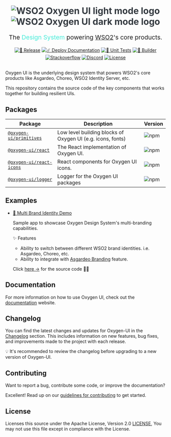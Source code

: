 <h1 align="center" style="color: #343a40;margin: 20px 0">
  <img src="https://user-images.githubusercontent.com/25959096/207556831-df3104cd-f5bb-4e74-9cbe-226ebab20bac.svg#gh-light-mode-only" alt="WSO2 Oxygen UI light mode logo">
    <img src="https://user-images.githubusercontent.com/25959096/207556846-0e513a7c-2e59-413a-84ef-d11f1de81247.svg#gh-dark-mode-only" alt="WSO2 Oxygen UI dark mode logo">
</h1>

<p align="center" style="font-size: 1.2rem;">The
<span style="color: #47EBD8">Design System</span>
powering <a href="https://wso2.com">WSO2</a>'s core products.</p>

<div align="center">
  <a href="https://github.com/wso2/oxygen-ui/actions/workflows/release.yml"><img src="https://github.com/wso2/oxygen-ui/actions/workflows/release.yml/badge.svg" alt="🚀 Release"></a>
  <a href="https://github.com/wso2/oxygen-ui/actions/workflows/deploy-gh-pages.yaml"><img src="https://github.com/wso2/oxygen-ui/actions/workflows/deploy-gh-pages.yaml/badge.svg" alt="☄️ Deploy Documentation"></a>
  <a href="https://github.com/wso2/oxygen-ui/actions/workflows/test-runner.yml"><img src="https://img.shields.io/github/actions/workflow/status/wso2/oxygen-ui/test-runner.yml?label=%F0%9F%8C%B3%20Unit%20Tests" alt="🌳 Unit Tests"></a>
  <a href="https://github.com/wso2/oxygen-ui/actions/workflows/builder.yml"><img src="https://img.shields.io/github/actions/workflow/status/wso2/oxygen-ui/builder.yml?color=red&label=%F0%9F%A7%B1%20Builder" alt="🧱 Builder"></a>
  <a href="https://stackoverflow.com/questions/tagged/wso2is"><img src="https://img.shields.io/badge/Ask%20for%20help%20on-Stackoverflow-orange" alt="Stackoverflow"></a>
  <a href="https://discord.gg/wso2"><img src="https://img.shields.io/badge/Join%20us%20on-Discord-%23e01563.svg" alt="Discord"></a>
  <a href="./LICENSE"><img src="https://img.shields.io/badge/License-Apache%202.0-blue.svg" alt="License"></a>
</div>

<br>

Oxygen UI is the underlying design system that powers WSO2's core products like Asgardeo, Choreo, WSO2 Identity Server, etc.

This repository contains the source code of the key components that works together for building resilient UIs.

## Packages

| Package | Description | Version |
| --- | --- | --- |
| [`@oxygen-ui/primitives`](./packages/primitives) | Low level building blocks of Oxygen UI (e.g. icons, fonts)  | ![npm](https://img.shields.io/npm/v/@oxygen-ui/primitives?color=blue) |
| [`@oxygen-ui/react`](./packages/react) | The React implementation of Oxygen UI. | ![npm](https://img.shields.io/npm/v/@oxygen-ui/react?color=green) |
| [`@oxygen-ui/react-icons`](./packages/react-icons) | React components for Oxygen UI icons. | ![npm](https://img.shields.io/npm/v/@oxygen-ui/react-icons?color=yellow) |
| [`@oxygen-ui/logger`](./packages/logger) | Logger for the Oxygen UI packages | ![npm](https://img.shields.io/npm/v/@oxygen-ui/logger?color=orange) |

## Examples

* [💅 Multi Brand Identity Demo](https://wso2.github.io/oxygen-ui/examples/multi-brand-identity/)

    Sample app to showcase Oxygen Design System's multi-branding capabilities.

    ✨ Features
    
    * Ability to switch between different WSO2 brand identities. i.e. Asgardeo, Choreo, etc.
    * Ability to integrate with [Asgardeo Branding](https://wso2.com/asgardeo/docs/guides/branding/configure-ui-branding/) feature.

    Click [here →](./examples/multi-brand-identity/) for the source code 🧑‍💻

## Documentation

For more information on how to use Oxygen UI, check out the [documentation](https://wso2.github.io/oxygen-ui) website.

## Changelog

You can find the latest changes and updates for Oxygen-UI in the [Changelog](./CHANGELOG.md) section. This includes information on new features, bug fixes, and improvements made to the project with each release.

💡 It's recommended to review the changelog before upgrading to a new version of Oxygen-UI.

## Contributing

Want to report a bug, contribute some code, or improve the documentation?

Excellent! Read up on our [guidelines for contributing](./CONTRIBUTING.md) to get started.

## License

Licenses this source under the Apache License, Version 2.0 [LICENSE](./LICENSE), You may not use this file except in compliance with the License.
